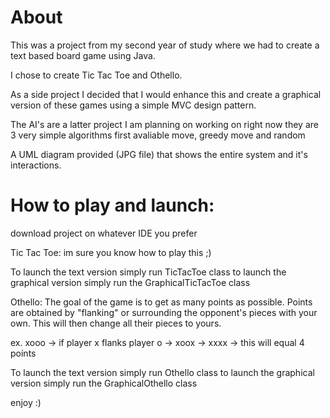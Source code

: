 # About
This was a project from my second year of study where we had to create a text based board game using Java.

I chose to create Tic Tac Toe and Othello.

As a side project I decided that I would enhance this and create a graphical version of these games using a simple MVC design pattern.

The AI's are a latter project I am planning on working on right now they are 3 very simple algorithms first avaliable move,
greedy move and random

A UML diagram provided (JPG file) that shows the entire system and it's interactions.


# How to play and launch:
download project on whatever IDE you prefer

Tic Tac Toe: im sure you know how to play this ;)

To launch the text version simply run TicTacToe class 
to launch the graphical version simply run the GraphicalTicTacToe class

Othello: The goal of the game is to get as many points as possible. Points are obtained by "flanking" or surrounding
the opponent's pieces with your own. This will then change all their pieces to yours.

ex. xooo -> if player x flanks player o -> xoox -> xxxx -> this will equal 4 points

To launch the text version simply run Othello class 
to launch the graphical version simply run the GraphicalOthello class


enjoy :)
